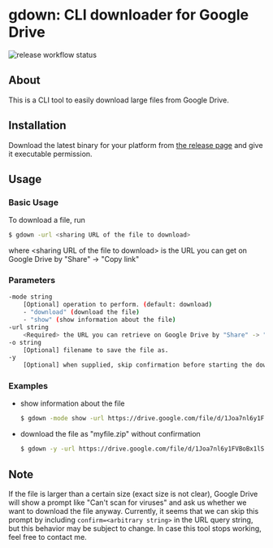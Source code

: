 # gdown: CLI downloader for Google Drive

![release workflow status](https://github.com/t0d4/gdown-go/actions/workflows/release.yml/badge.svg)

## About

This is a CLI tool to easily download large files from Google Drive.

## Installation

Download the latest binary for your platform from [the release page](https://github.com/t0d4/gdown-go/releases/latest) and give it executable permission.

## Usage

### Basic Usage

To download a file, run

```bash
$ gdown -url <sharing URL of the file to download>
```

where \<sharing URL of the file to download\> is the URL you can get on Google Drive by "Share" -> "Copy link"

### Parameters

```bash
-mode string
    [Optional] operation to perform. (default: download)
    - "download" (download the file)
    - "show" (show information about the file)
-url string
    <Required> the URL you can retrieve on Google Drive by "Share" -> "Copy link".
-o string
    [Optional] filename to save the file as.
-y
    [Optional] when supplied, skip confirmation before starting the download.
```

### Examples

- show information about the file

    ```bash
    $ gdown -mode show -url https://drive.google.com/file/d/1Joa7nl6y1FVBoBx1lSEJd-we86qcj7JA/view?usp=drive_link
    ```

- download the file as "myfile.zip" without confirmation

    ```bash
    $ gdown -y -url https://drive.google.com/file/d/1Joa7nl6y1FVBoBx1lSEJd-we86qcj7JA/view?usp=drive_link -o myfile.zip
    ```

## Note

If the file is larger than a certain size (exact size is not clear), Google Drive will show a prompt like "Can't scan for viruses" and ask us whether we want to download the file anyway. Currently, it seems that we can skip this prompt by including `confirm=<arbitrary string>` in the URL query string, but this behavior may be subject to change.
In case this tool stops working, feel free to contact me.